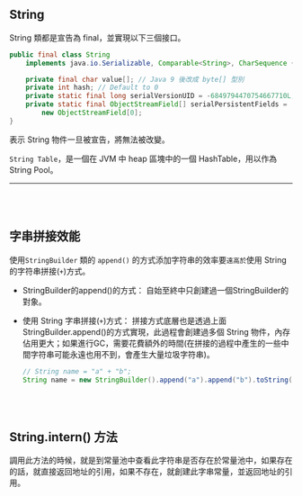 ## String
String 類都是宣告為 final，並實現以下三個接口。
```java
public final class String
    implements java.io.Serializable, Comparable<String>, CharSequence {

    private final char value[]; // Java 9 後改成 byte[] 型別
    private int hash; // Default to 0
    private static final long serialVersionUID = -6849794470754667710L;
    private static final ObjectStreamField[] serialPersistentFields =
        new ObjectStreamField[0];
}
```

表示 String 物件一旦被宣告，將無法被改變。

`String Table`，是一個在 JVM 中 heap 區塊中的一個 HashTable，用以作為 String Pool。

<hr/>

<br/>

<br/>

## 字串拼接效能

使用`StringBuilder` 類的 `append()` 的方式添加字符串的效率要`遠高於`使用 String 的字符串拼接(`+`)方式。

* StringBuilder的append()的方式： 自始至終中只創建過一個StringBuilder的對象。

* 使用 String 字串拼接(`+`)方式： 拼接方式底層也是透過上面StringBuilder.append()的方式實現，此過程會創建過多個 String 物件，內存佔用更大；如果進行GC，需要花費額外的時間(在拼接的過程中產生的一些中間字符串可能永遠也用不到，會產生大量垃圾字符串)。

    ```java
    // String name = "a" + "b";
    String name = new StringBuilder().append("a").append("b").toString();
    ```

<br/>

<br/>

## String.intern() 方法
調用此方法的時候，就是到常量池中查看此字符串是否存在於常量池中，如果存在的話，就直接返回地址的引用，如果不存在，就創建此字串常量，並返回地址的引用。

